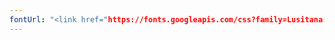 ```yaml
---
fontUrl: "<link href="https://fonts.googleapis.com/css?family=Lusitana:400,700|Open+Sans:400,600">
---
```

